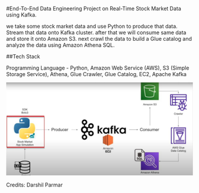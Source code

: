 
#End-To-End Data Engineering Project on Real-Time Stock Market Data using Kafka.

we  take some stock market data and use Python to produce that data. Stream that data onto 
Kafka cluster. after that we will consume same data and store it onto Amazon S3. next
crawl the data to build a Glue catalog and analyze the data using Amazon Athena SQL.



##Tech Stack

Programming Language - Python,
Amazon Web Service (AWS),
S3 (Simple Storage Service),
Athena,
Glue Crawler,
Glue Catalog,
EC2,
Apache Kafka


![Alt text](image.png)


Credits: Darshil Parmar
